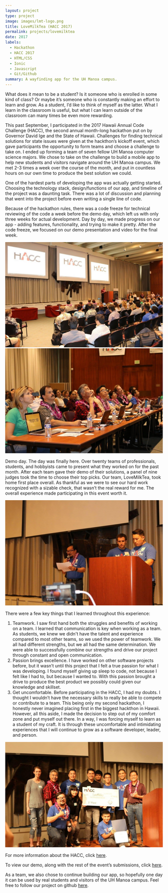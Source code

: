 ```yaml
---
layout: project
type: project
image: images/lmt-logo.png
title: LoveMilkTea (HACC 2017)
permalink: projects/lovemilktea
date: 2017
labels:
  - Hackathon
  - HACC 2017
  - HTML/CSS
  - Ionic
  - Javascript
  - Git/Github
summary: A wayfinding app for the UH Manoa campus.
---
```


What does it mean to be a student? Is it someone who is enrolled in some kind of class?  Or maybe it’s someone who is constantly making an effort to learn and grow.  As a student, I’d like to think of myself as the latter.  What I learn in the classroom is useful, but what I can learn outside of the classroom can many times be even more rewarding.

This past September, I participated in the 2017 Hawaii Annual Code Challenge (HACC), the second annual month-long hackathon put on by Governor David Ige and the State of Hawaii.  Challenges for finding technical solutions for state issues were given at the hackthon’s kickoff event, which gave participants the opportunity to form teams and choose a challenge to take on. I ended up forming a team of seven fellow UH Manoa computer science majors. We chose to take on the challenge to build a mobile app to help new students and visitors navigate around the UH Manoa campus. We met 2-3 times a week over the course of the month, and put in countless hours on our own time to produce the best solution we could. 

One of the hardest parts of developing the app was actually getting started. Choosing the technology stack, design/functions of our app, and timeline of the project was a daunting task. There was a lot of discussion and planning that went into the project before even writing a single line of code. 

Because of the hackathon rules, there was a code freeze for technical reviewing of the code a week before the demo day, which left us with only three weeks for actual development. Day by day, we made progress on our app - adding features, functionality, and trying to make it pretty. After the code freeze, we focused on our demo presentation and video for the final week. 


<img class="ui image" src="../images/lmt-1.jpg">
<br>
<img class="ui image" src="../images/lmt-2.jpg">

Demo day.  The day was finally here. Over twenty teams of professionals, students, and hobbyists came to present what they worked on for the past month.  After each team gave their demo of their solutions, a panel of nine judges took the time to choose their top picks.  Our team, LoveMilkTea, took home first place overall.  As thankful as we were to see our hard work recognized with a sizable check, that wasn’t the real reward for me.  The overall experience made participating in this event worth it.  

<img class="ui image" src="../images/lmt-3.jpg">

There were a few key things that I learned throughout this experience:
1.	Teamwork.  I saw first hand both the struggles and benefits of working on a team.  I learned that communication is key when working as a team.  As students, we knew we didn't have the talent and experience compared to most other teams, so we used the power of teamwork.  We all had different strengths, but we all had the same determination.  We were able to successfully combine our strengths and drive our project through constant and open communication.
2.	Passion brings excellence.  I have worked on other software projects before, but it wasn’t until this project that I felt a true passion for what I was developing.  I found myself giving up sleep to code, not because I felt like I had to, but because I wanted to.  With this passion brought a drive to produce the best product we possibly could given our knowledge and skillset.
3.	Get uncomfortable.  Before participating in the HACC, I had my doubts.  I thought I wouldn’t have the necessary skills to really be able to compete or contribute to a team.  This being only my second hackathon, I honestly never imagined placing first in the biggest hackthon in Hawaii.  However, all this aside, I made the decision to step out of my comfort zone and put myself out there.  In a way, I was forcing myself to learn as a student of my craft.  It is through these uncomfortable and intimidating experiences that I will continue to grow as a software developer, leader, and person.

<img class="ui image" src="../images/lmt-4.jpg">

For more information about the HACC, click <a href="http://hacc.hawaii.gov/">here</a>.

To view our demo, along with the rest of the event’s submissions, click <a href="https://devpost.com/software/ho-okele">here</a>.

As a team, we also chose to continue building our app, so hopefully one day it can be used by real students and visitors of the UH Manoa campus.  Feel free to follow our project on github <a href="https://github.com/LoveMilkTea/Wayfinder">here</a>.
